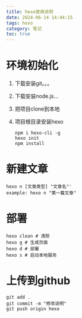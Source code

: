 ```yaml
---
title: hexo使用说明
date: 2024-06-14 14:44:15
tags: hexo
category: 笔记
toc: true
---
```


# 环境初始化

1. 下载安装git。。。

2. 下载安装node.js...

3. 把项目clone到本地

4. 项目根目录安装hexo

   ```text
   npm i hexo-cli -g
   hexo init
   npm install
   ```



# 新建文章

```
hexo n [文章类型] "文章名"'
example: hexo n "第一篇文章"
```



# 部署

```
hexo clean # 清除
hexo g # 生成页面
hexo d # 部署
hexo s # 启动本地服务
```



# 上传到github

```
git add .
git commit -m "修改说明"
git push origin hexo
```



